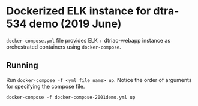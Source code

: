 # Dockerized ELK instance for dtra-534 demo (2019 June) 

`docker-compose.yml` file provides ELK + dtriac-webapp instance as orchestrated containers using `docker-compose`. 

## Running 
Run `docker-compose -f <yml_file_name> up`. Notice the order of arguments for specifying the compose file.
```
docker-compose -f docker-compose-2001demo.yml up
```
